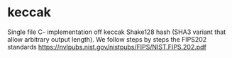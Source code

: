 # keccak
Single file C- implementation off keccak Shake128 hash (SHA3 variant that allow arbitrary output length). We follow steps by steps the FIPS202 standards https://nvlpubs.nist.gov/nistpubs/FIPS/NIST.FIPS.202.pdf
